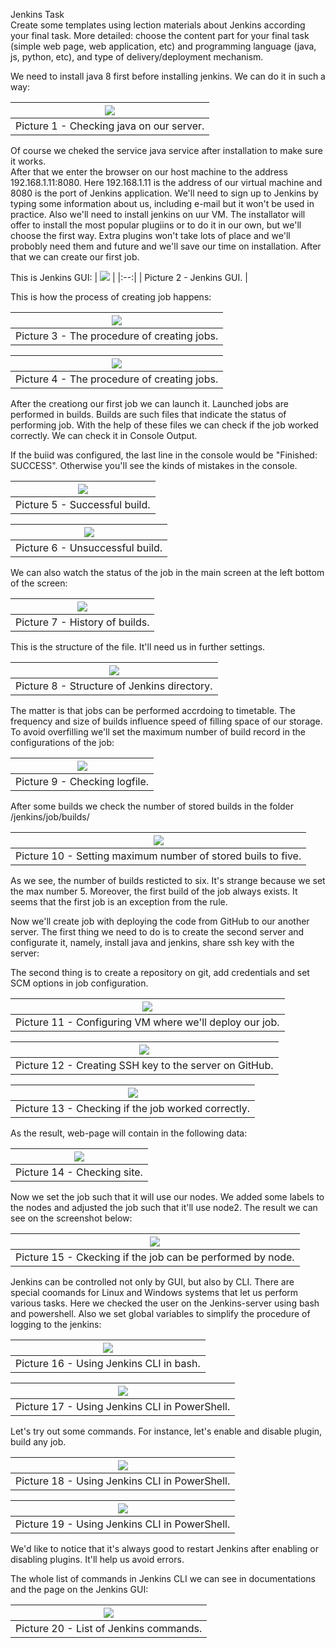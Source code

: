 Jenkins Task  
Create some templates using lection materials about Jenkins according your final task. More detailed: choose the content part for your final task (simple web page, web application, etc) and programming language (java, js, python, etc), and type of delivery/deployment mechanism.  

We need to install java 8 first before installing jenkins. We can do it in such a way:

| <img src = "screenshots/1.png"> |
|:--:|
| Picture 1 - Checking java on our server. |

Of course we cheked the service java service after installation to make sure it works.  
After that we enter the browser on our host machine to the address 192.168.1.11:8080. Here 192.168.1.11 is the address of our virtual machine and 8080 is the port of Jenkins application. We'll need to sign up to Jenkins by typing some information about us, including e-mail but it won't be used in practice.
Also we'll need to install jenkins on uur VM. The installator will offer to install the most popular plugiins or to do it in our own, but we'll choose the first way. Extra plugins won't take lots of place and we'll probobly need them and future and we'll save our time on installation.
After that we can create our first job. 

This is Jenkins GUI:
| <img src = "screenshots/14.png"> |
|:--:|
| Picture 2 - Jenkins GUI. |

This is how the process of creating job happens:

| <img src = "screenshots/15.png"> |
|:--:|
| Picture 3 - The procedure of creating jobs. |

| <img src = "screenshots/16.png"> |
|:--:|
| Picture 4 - The procedure of creating jobs. |

After the creationg our first job we can launch it. Launched jobs are performed in builds. Builds are such files that indicate the status of performing job. With the help of these files we can check if the job worked correctly. We can check it in Console Output.

If the buiid was configured, the last line in the console would be "Finished: SUCCESS". Otherwise you'll see the kinds of mistakes in the console.

| <img src = "screenshots/3.png"> |
|:--:|
| Picture 5 - Successful build. |

| <img src = "screenshots/4.png"> |
|:--:|
| Picture 6 - Unsuccessful build. |

We can also watch the status of the job in the main screen at the left bottom of the screen:

| <img src = "screenshots/5.png"> |
|:--:|
| Picture 7 - History of builds. |

This is the structure of the file. It'll need us in further settings. 

| <img src = "screenshots/6.png"> |
|:--:|
| Picture 8 - Structure of Jenkins directory. |

The matter is that jobs can be performed accrdoing to timetable. The frequency and size of builds influence speed of filling space of our storage. To avoid overfilling we'll set the maximum number of build record in the configurations of the job:

| <img src = "screenshots/7.png"> |
|:--:|
| Picture 9 - Checking logfile. |

After some builds we check the number of stored builds in the folder /jenkins/job/builds/ 

| <img src = "screenshots/8.png"> |
|:--:|
| Picture 10 - Setting maximum number of stored buils to five. |

As we see, the number of builds resticted to six. It's strange because we set the max number 5. Moreover, the first build of the job always exists. It seems that the first job is an exception from the rule.

Now we'll create job with deploying the code from GitHub to our another server.
The first thing we need to do is to create the second server and configurate it, namely, install java and jenkins, share ssh key with the server:

The second thing is to create a repository on git, add credentials and set SCM options in job configuration.

| <img src = "screenshots/10.png"> |
|:--:|
| Picture 11 - Configuring VM where we'll deploy our job. |

| <img src = "screenshots/18.png"> |
|:--:|
| Picture 12 - Creating SSH key to the server on GitHub. |

| <img src = "screenshots/9.png"> |
|:--:|
| Picture 13 - Checking if the job worked correctly. |

As the result, web-page will contain in the following data:

| <img src = "screenshots/17.png"> |
|:--:|
| Picture 14 - Checking site. |

Now we set the job such that it will use our nodes. We added some labels to the nodes and adjusted the job such that it'll use node2. The result we can see on the screenshot below:

| <img src = "screenshots/11.png"> |
|:--:|
| Picture 15 - Ckecking if the job can be performed by node. |

Jenkins can be controlled not only by GUI, but also by CLI. There are special coomands for Linux and Windows systems that let us perform various tasks. Here we checked the user on the Jenkins-server using bash and powershell. Also we set global variables to simplify the procedure of logging to the jenkins:

| <img src = "screenshots/12.png"> |
|:--:|
| Picture 16 - Using Jenkins CLI in bash. |

| <img src = "screenshots/13.png"> |
|:--:|
| Picture 17 - Using Jenkins CLI in PowerShell. |

Let's try out some commands. For instance, let's enable and disable plugin, build any job.

| <img src = "screenshots/20.png"> |
|:--:|
| Picture 18 - Using Jenkins CLI in PowerShell. |

| <img src = "screenshots/21.png"> |
|:--:|
| Picture 19 - Using Jenkins CLI in PowerShell. |

We'd like to notice that it's always good to restart Jenkins after enabling or disabling plugins. It'll help us avoid errors.

The whole list of commands in Jenkins CLI we can see in documentations and the page on the Jenkins GUI:

| <img src = "screenshots/19.png"> |
|:--:|
| Picture 20 - List of Jenkins commands. |
